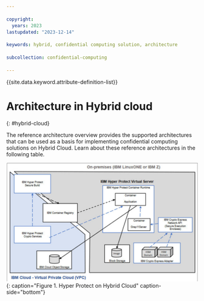 ```yaml
---

copyright:
  years: 2023
lastupdated: "2023-12-14"

keywords: hybrid, confidential computing solution, architecture

subcollection: confidential-computing

---
```


{{site.data.keyword.attribute-definition-list}}

# Architecture in Hybrid cloud 
{: #hybrid-cloud}

The reference architecture overview provides the supported architectures that can be used as a basis for implementing confidential computing solutions on Hybrid Cloud. Learn about these reference architectures in the following table.


![Hyper Protect on Hybrid Cloud](../images/architecture-hybrid.png "Hyper Protect on Hybrid Cloud"){: caption="Figure 1. Hyper Protect on Hybrid Cloud" caption-side="bottom"}

